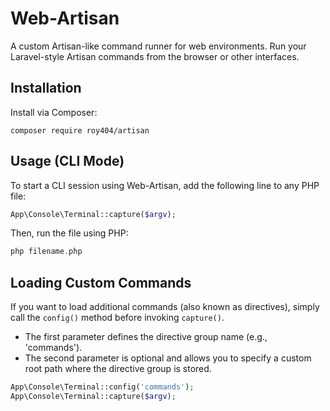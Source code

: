# Web-Artisan
A custom Artisan-like command runner for web environments. Run your Laravel-style Artisan commands from the browser or other interfaces.

## Installation
Install via Composer:
```
composer require roy404/artisan
```

## Usage (CLI Mode)

To start a CLI session using Web-Artisan, add the following line to any PHP file:

```php
App\Console\Terminal::capture($argv);
```

Then, run the file using PHP:
```php
php filename.php
```

## Loading Custom Commands
If you want to load additional commands (also known as directives), simply call the `config()` method before invoking `capture()`.

* The first parameter defines the directive group name (e.g., 'commands').
* The second parameter is optional and allows you to specify a custom root path where the directive group is stored.

```php
App\Console\Terminal::config('commands');
App\Console\Terminal::capture($argv);
```

